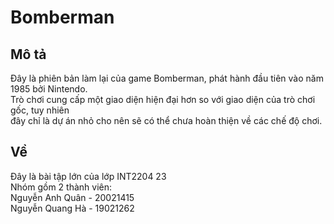 # Bomberman

## Mô tả
Đây là phiên bản làm lại của game Bomberman, phát hành đầu tiên vào năm 1985 bởi Nintendo.<br />
Trò chơi cung cấp một giao diện hiện đại hơn so với giao diện của trò chơi gốc, tuy nhiên <br />
đây chỉ là dự án nhỏ cho nên sẽ có thể chưa hoàn thiện về các chế độ chơi.<br />

## Về
Đây là bài tập lớn của lớp INT2204 23<br />
Nhóm gồm 2 thành viên:<br />
Nguyễn Anh Quân - 20021415<br />
Nguyễn Quang Hà - 19021262<br />
